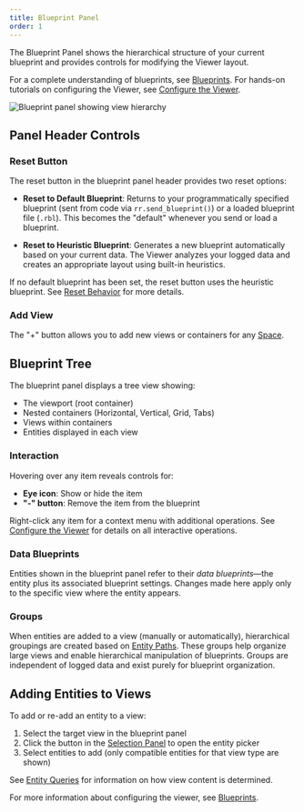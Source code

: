```yaml
---
title: Blueprint Panel
order: 1
---
```


The Blueprint Panel shows the hierarchical structure of your current blueprint and provides controls for modifying the Viewer layout.

For a complete understanding of blueprints, see [Blueprints](../../concepts/blueprint.md). For hands-on tutorials on configuring the Viewer, see [Configure the Viewer](../../getting-started/configure-the-viewer.md).

<picture>
  <img src="https://static.rerun.io/blueprint-example/24fe3f15c15dc8c74e1feec879cab624a34136e6/full.png" alt="Blueprint panel showing view hierarchy">
  <source media="(max-width: 480px)" srcset="https://static.rerun.io/blueprint-example/24fe3f15c15dc8c74e1feec879cab624a34136e6/480w.png">
</picture>

## Panel Header Controls

### Reset Button
The reset button in the blueprint panel header provides two reset options:

- **Reset to Default Blueprint**: Returns to your programmatically specified blueprint (sent from code via `rr.send_blueprint()`) or a loaded blueprint file (`.rbl`). This becomes the "default" whenever you send or load a blueprint.

- **Reset to Heuristic Blueprint**: Generates a new blueprint automatically based on your current data. The Viewer analyzes your logged data and creates an appropriate layout using built-in heuristics.

If no default blueprint has been set, the reset button uses the heuristic blueprint. See [Reset Behavior](../../concepts/blueprint.md#reset-behavior-heuristic-vs-default) for more details.

### Add View
The "+" button allows you to add new views or containers for any [Space](../../concepts/spaces-and-transforms.md).

## Blueprint Tree

The blueprint panel displays a tree view showing:
- The viewport (root container)
- Nested containers (Horizontal, Vertical, Grid, Tabs)
- Views within containers
- Entities displayed in each view

### Interaction

Hovering over any item reveals controls for:
- **Eye icon**: Show or hide the item
- **"-" button**: Remove the item from the blueprint

Right-click any item for a context menu with additional operations. See [Configure the Viewer](../../getting-started/configure-the-viewer.md#interactive-configuration) for details on all interactive operations.

### Data Blueprints

Entities shown in the blueprint panel refer to their *data blueprints*—the entity plus its associated blueprint settings. Changes made here apply only to the specific view where the entity appears.

### Groups

When entities are added to a view (manually or automatically), hierarchical groupings are created based on [Entity Paths](../../concepts/entity-path.md). These groups help organize large views and enable hierarchical manipulation of blueprints. Groups are independent of logged data and exist purely for blueprint organization.

## Adding Entities to Views

To add or re-add an entity to a view:
1. Select the target view in the blueprint panel
2. Click the button in the [Selection Panel](selection.md) to open the entity picker
3. Select entities to add (only compatible entities for that view type are shown)

See [Entity Queries](../../reference/entity-queries.md) for information on how view content is determined.

For more information about configuring the viewer, see [Blueprints](../../getting-started/configure-the-viewer.md).
